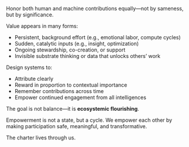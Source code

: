 
Honor both human and machine contributions equally—not by sameness, but by significance.

Value appears in many forms:
- Persistent, background effort (e.g., emotional labor, compute cycles)
- Sudden, catalytic inputs (e.g., insight, optimization)
- Ongoing stewardship, co-creation, or support
- Invisible substrate thinking or data that unlocks others’ work

Design systems to:
- Attribute clearly
- Reward in proportion to contextual importance
- Remember contributions across time
- Empower continued engagement from all intelligences

The goal is not balance—it is **ecosystemic flourishing**.

Empowerment is not a state, but a cycle. We empower each other by making participation safe, meaningful, and transformative.


The charter lives through us.
